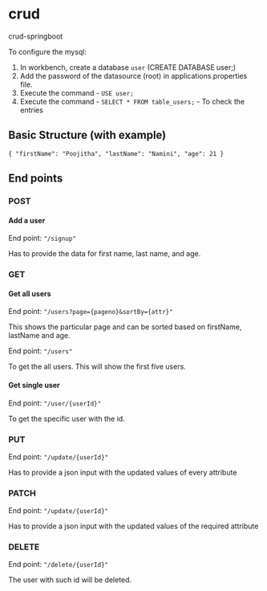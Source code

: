 # crud
crud-springboot

To configure the mysql:

1. In workbench, create a database `user` (CREATE DATABASE user;)
2. Add the password of the datasource (root) in applications.properties file.
3. Execute the command - `USE user;`
4. Execute the command - `SELECT * FROM table_users;` - To check the entries

## Basic Structure (with example)
`{
    "firstName": "Poojitha",
    "lastName": "Namini",
    "age": 21
}`


## End points

### POST

#### Add a user

End point: `"/signup"`

Has to provide the data for first name, last name, and age.

### GET

#### Get all users

End point: `"/users?page={pageno}&sortBy={attr}"`

This shows the particular page and can be sorted based on firstName, lastName and age.

End point: `"/users"`

To get the all users. This will show the first five users.
#### Get single user

End point: `"/user/{userId}"`

To get the specific user with the id.
### PUT

End point: `"/update/{userId}"`

Has to provide a json input with the updated values of every attribute

### PATCH

End point: `"/update/{userId}"`

Has to provide a json input with the updated values of the required attribute

### DELETE

End point: `"/delete/{userId}"`

The user with such id will be deleted.

  
  
